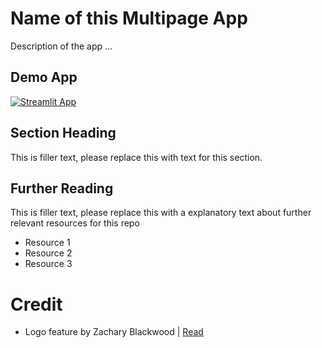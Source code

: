 # Name of this Multipage App

Description of the app ...

## Demo App

[![Streamlit App](https://static.streamlit.io/badges/streamlit_badge_black_white.svg)](https://dataprofessor-multipage-app-starter-kit--home-1qqhko.streamlit.app/)

## Section Heading

This is filler text, please replace this with text for this section.

## Further Reading

This is filler text, please replace this with a explanatory text about further relevant resources for this repo
- Resource 1
- Resource 2
- Resource 3

# Credit
- Logo feature by Zachary Blackwood | [Read](https://discuss.streamlit.io/t/put-logo-and-title-above-on-top-of-page-navigation-in-sidebar-of-multipage-app/28213/6?u=dataprofessor)
